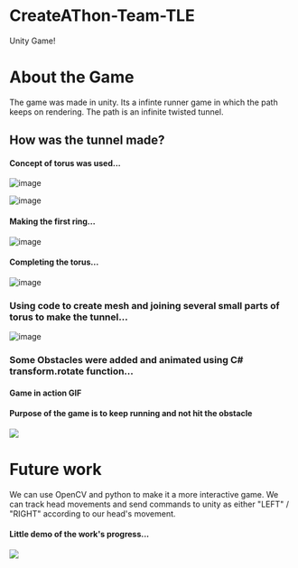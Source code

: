 # CreateAThon-Team-TLE
Unity Game!

# About the Game
The game was made in unity.
Its a infinte runner game in which the path keeps on rendering.
The path is an infinite twisted tunnel.

## How was the tunnel made?

#### Concept of torus was used...
![image](https://user-images.githubusercontent.com/44663554/189651435-34540a72-6856-47cb-876e-d455b32af26a.png)

![image](https://user-images.githubusercontent.com/44663554/189651777-7db63f01-3dab-4467-928a-5288111a2ddc.png)

#### Making the first ring...
![image](https://user-images.githubusercontent.com/44663554/189651860-0945ea8a-46eb-4c03-8b51-c693627c37aa.png)

#### Completing the torus...
![image](https://user-images.githubusercontent.com/44663554/189651903-c5d0ec57-0788-498e-86b7-733a2633e467.png)

### Using code to create mesh and joining several small parts of torus to make the tunnel...
![image](https://user-images.githubusercontent.com/44663554/189652073-27142d79-0311-4e0e-b345-64cb8ab425ad.png)

### Some Obstacles were added and animated using C# transform.rotate function...
#### Game in action GIF
#### Purpose of the game is to keep running and not hit the obstacle
![](https://github.com/buzo1234/CreateAThon-Team-TLE/blob/main/game_GIF.gif)

# Future work 
We can use OpenCV and python to make it a more interactive game.
We can track head movements and send commands to unity as either "LEFT" / "RIGHT" according to our head's movement.

#### Little demo of the work's progress...
![](https://github.com/buzo1234/CreateAThon-Team-TLE/blob/main/FutureWork.gif)
